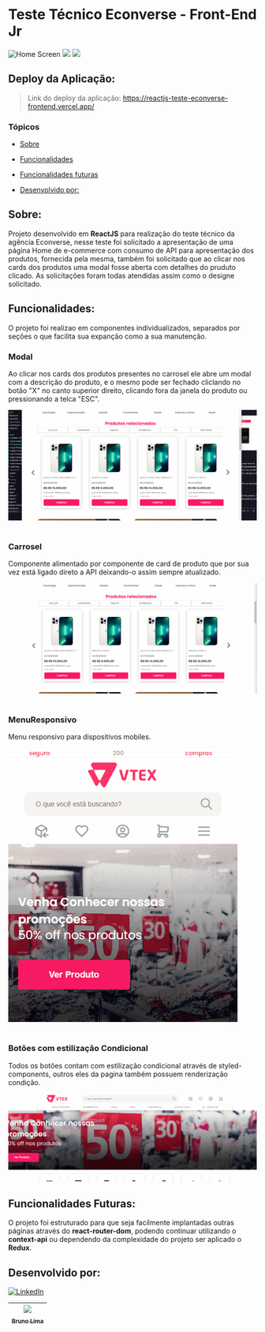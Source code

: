 # Teste Técnico Econverse - Front-End Jr
<img src="./src/assets/homeapresentation.gif" alt="Home Screen">

<img src="https://img.shields.io/static/v1?label=react&message=framework&color=blue&style=for-the-badge&logo=REACT"/>
<img src="https://img.shields.io/static/v1?label=Vercel&message=deploy&color=blue&style=for-the-badge&logo=cercel"/>

## Deploy da Aplicação:

> Link do deploy da aplicação: https://reactjs-teste-econverse-frontend.vercel.app/

### Tópicos 

* [Sobre](#Sobre)

* [Funcionalidades](#funcionalidades)

* [Funcionalidades futuras](#funcionalidades-futuras)

* [Desenvolvido por:](#desenvolvido-por)

## Sobre:
Projeto desenvolvido em <b>ReactJS</b> para realização do teste técnico da agência Econverse, nesse teste foi solicitado a apresentação de uma página Home de e-commerce com consumo de API para apresentação dos produtos, fornecida pela mesma, também foi solicitado que ao clicar nos cards dos produtos uma modal fosse aberta com detalhes do pruduto clicado. As solicitações foram todas atendidas assim como o designe solicitado.

## Funcionalidades:
O projeto foi realizao em componentes individualizados, separados por seções o que facilita sua expanção como a sua manutenção. 

### Modal

Ao clicar nos cards dos produtos presentes no carrosel ele abre um modal com a descrição do produto, e o mesmo pode ser fechado cliclando no botão "X" no canto superior direito, clicando fora da janela do produto ou pressionando a telca "ESC".

<img src="./src/assets/modalapresentation.gif" alt="Home Screen">
<br />
<br />

### Carrosel 

Componente alimentado por componente de card de produto que por sua vez está ligado direto a API deixando-o assim sempre atualizado.

<img src="./src/assets/carrouselapresentation.gif" alt="Home Screen">
<br />
<br />

### MenuResponsivo

Menu responsivo para dispositivos mobiles.

<img src="./src/assets/menuresponsivo.gif" alt="Home Screen" >
<br />
<br />

### Botões com estilização Condicional

Todos os botões contam com estilização condicional através de styled-components,
outros eles da pagina também possuem renderização condição.

<img src="./src/assets/btnsstyled.gif" alt="Home Screen" >

## Funcionalidades Futuras:

O projeto foi estruturado para que seja facilmente implantadas outras páginas através do <b>react-router-dom</b>, podendo continuar utilizando o <b>context-api</b> ou dependendo da complexidade do projeto ser aplicado o <b>Redux</b>.

## Desenvolvido por:

[![LinkedIn](https://img.shields.io/badge/LinkedIn-%230077B5.svg?logo=linkedin&logoColor=white)](https://linkedin.com/in/https://www.linkedin.com/in/bruno-lima-9ba21b242/)

| [<img src="	https://avatars.githubusercontent.com/u/102754701?s=96&v=4" width=115><br><sub>Bruno Lima</sub>](https://github.com/bruno-lima1504) 
| :---: |






